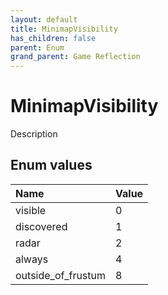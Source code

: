 ```yaml
---
layout: default
title: MinimapVisibility
has_children: false
parent: Enum
grand_parent: Game Reflection
---
```

# MinimapVisibility
Description 

## Enum values

| Name | Value |
|:----------|:--------------|
| visible | 0 |
| discovered | 1 |
| radar | 2 |
| always | 4 |
| outside_of_frustum | 8 |

